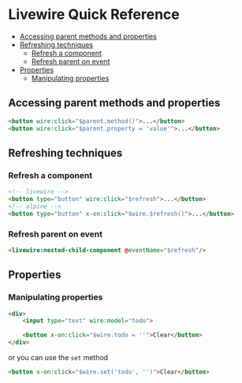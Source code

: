 # Livewire Quick Reference
<!-- TOC -->

- [Accessing parent methods and properties](#accessing-parent-methods-and-properties)
- [Refreshing techniques](#refreshing-techniques)
    - [Refresh a component](#refresh-a-component)
    - [Refresh parent on event](#refresh-parent-on-event)
- [Properties](#properties)
    - [Manipulating properties](#manipulating-properties)

<!-- /TOC -->

<a id="markdown-accessing-parent-methods-and-properties" name="accessing-parent-methods-and-properties"></a>

## Accessing parent methods and properties

```html
<button wire:click="$parent.method()">...</button>
<button wire:click="$parent.property = 'value'">...</button>
```

<a id="markdown-refreshing-techniques" name="refreshing-techniques"></a>

## Refreshing techniques

<a id="markdown-refresh-a-component" name="refresh-a-component"></a>

### Refresh a component

```html
<!-- livewire -->
<button type="button" wire:click="$refresh">...</button>
<!-- alpine -->
<button type="button" x-on:click="$wire.$refresh()">...</button>
```


<a id="markdown-refresh-parent-on-event" name="refresh-parent-on-event"></a>

### Refresh parent on event

```html
<livewire:nested-child-component @eventName="$refresh"/>
```

<a id="markdown-properties" name="properties"></a>

## Properties

<a id="markdown-manipulating-properties" name="manipulating-properties"></a>

### Manipulating properties

```html
<div>
    <input type="text" wire:model="todo">

    <button x-on:click="$wire.todo = ''">Clear</button>
</div>
```

or you can use the `set` method

```html
<button x-on:click="$wire.set('todo', '')">Clear</button>
```
